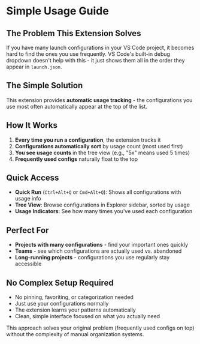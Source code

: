 # Simple Usage Guide

## The Problem This Extension Solves

If you have many launch configurations in your VS Code project, it becomes hard to find the ones you use frequently. VS Code's built-in debug dropdown doesn't help with this - it just shows them all in the order they appear in `launch.json`.

## The Simple Solution

This extension provides **automatic usage tracking** - the configurations you use most often automatically appear at the top of the list.

## How It Works

1. **Every time you run a configuration**, the extension tracks it
2. **Configurations automatically sort** by usage count (most used first)
3. **You see usage counts** in the tree view (e.g., "5x" means used 5 times)
4. **Frequently used configs** naturally float to the top

## Quick Access

- **Quick Run** (`Ctrl+Alt+Q` or `Cmd+Alt+Q`): Shows all configurations with usage info
- **Tree View**: Browse configurations in Explorer sidebar, sorted by usage
- **Usage Indicators**: See how many times you've used each configuration

## Perfect For

- **Projects with many configurations** - find your important ones quickly
- **Teams** - see which configurations are actually used vs. abandoned
- **Long-running projects** - configurations you use regularly stay accessible

## No Complex Setup Required

- No pinning, favoriting, or categorization needed
- Just use your configurations normally
- The extension learns your patterns automatically
- Clean, simple interface focused on what you actually need

This approach solves your original problem (frequently used configs on top) without the complexity of manual organization systems.
